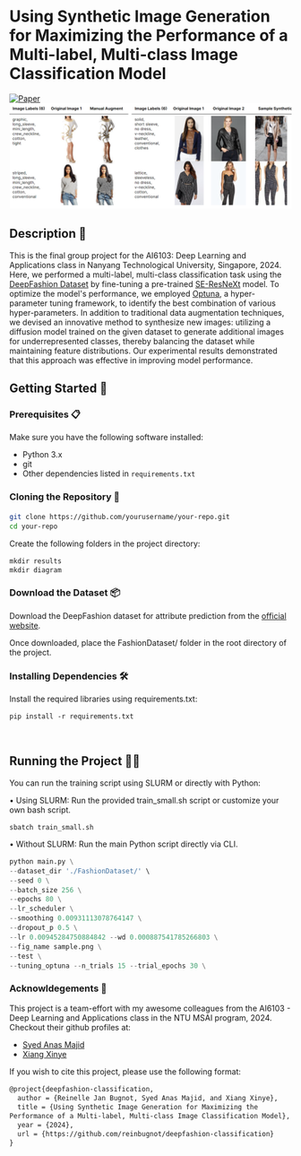 # Using Synthetic Image Generation for Maximizing the Performance of a Multi-label, Multi-class Image Classification Model

[![Paper](https://img.shields.io/badge/Paper-Link%20to%20paper-brightgreen)](https://github.com/reinbugnot/deepfashion-classification/blob/main/Final%20Project%20-%20Using%20Synthetic%20Image%20Generation%20for%20Maximizing%20Model%20Performance.pdf)
![img](https://github.com/reinbugnot/deepfashion-classification/blob/main/synth.png)


## Description 📄

This is the final group project for the AI6103: Deep Learning and Applications class in Nanyang Technological University, Singapore, 2024. Here, we performed a multi-label, multi-class classification task using the [DeepFashion Dataset](https://mmlab.ie.cuhk.edu.hk/projects/DeepFashion/AttributePrediction.html) by fine-tuning a pre-trained [SE-ResNeXt](https://huggingface.co/docs/timm/en/models/seresnext) model. To optimize the model's performance, we employed [Optuna](https://optuna.org/), a hyper-parameter tuning framework, to identify the best combination of various hyper-parameters. In addition to traditional data augmentation techniques, we devised an innovative method to synthesize new images: utilizing a diffusion model trained on the given dataset to generate additional images for underrepresented classes, thereby balancing the dataset while maintaining feature distributions. Our experimental results demonstrated that this approach was effective in improving model performance.

## Getting Started 🚀

### Prerequisites 📋

Make sure you have the following software installed:
- Python 3.x
- git
- Other dependencies listed in `requirements.txt`

### Cloning the Repository 🧩

```bash
git clone https://github.com/yourusername/your-repo.git
cd your-repo
```

Create the following folders in the project directory:
```
mkdir results
mkdir diagram
```

### Download the Dataset 📦
Download the DeepFashion dataset for attribute prediction from the [official website](https://mmlab.ie.cuhk.edu.hk/projects/DeepFashion/AttributePrediction.html). 

Once downloaded, place the FashionDataset/ folder in the root directory of the project.

### Installing Dependencies 🛠️

Install the required libraries using requirements.txt:
```
pip install -r requirements.txt
```

<br>


## Running the Project 🏃‍♂️

You can run the training script using SLURM or directly with Python:

• Using SLURM:
Run the provided train_small.sh script or customize your own bash script.
```
sbatch train_small.sh
```

• Without SLURM:
Run the main Python script directly via CLI.
```python
python main.py \
--dataset_dir './FashionDataset/' \
--seed 0 \
--batch_size 256 \
--epochs 80 \
--lr_scheduler \
--smoothing 0.00931113078764147 \
--dropout_p 0.5 \
--lr 0.00945284750884842 --wd 0.000887541785266803 \
--fig_name sample.png \
--test \
--tuning_optuna --n_trials 15 --trial_epochs 30 \
```

### Acknowldegements 🙏

This project is a team-effort with my awesome colleagues from the AI6103 - Deep Learning and Applications class in the NTU MSAI program, 2024. Checkout their github profiles at:

- [Syed Anas Majid](https://github.com/modestscriptor)
- [Xiang Xinye](https://github.com/Sherlock-Watson)

If you wish to cite this project, please use the following format:

```plaintext
@project{deepfashion-classification,
  author = {Reinelle Jan Bugnot, Syed Anas Majid, and Xiang Xinye},
  title = {Using Synthetic Image Generation for Maximizing the Performance of a Multi-label, Multi-class Image Classification Model},
  year = {2024},
  url = {https://github.com/reinbugnot/deepfashion-classification}
}
```



